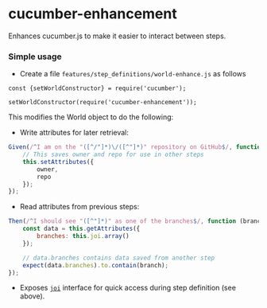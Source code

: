 # cucumber-enhancement

Enhances cucumber.js to make it easier to interact between steps.

### Simple usage

* Create a file `features/step_definitions/world-enhance.js` as follows

```
const {setWorldConstructor} = require('cucumber');

setWorldConstructor(require('cucumber-enhancement'));
```

This modifies the World object to do the following:

* Write attributes for later retrieval:

```javascript
Given(/^I am on the "([^/"]*)\/([^"]*)" repository on GitHub$/, function (owner, repo) {
    // This saves owner and repo for use in other steps
    this.setAttributes({
        owner,
        repo
    });
});
```

* Read attributes from previous steps:

```javascript
Then(/^I should see "([^"]*)" as one of the branches$/, function (branch) {
    const data = this.getAttributes({
        branches: this.joi.array()
    });

    // data.branches contains data saved from another step
    expect(data.branches).to.contain(branch);
});
```

* Exposes [`joi`](https://www.npmjs.com/package/joi) interface for quick access during step definition (see above).
